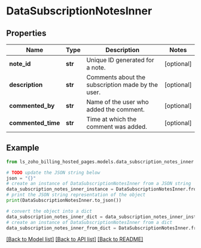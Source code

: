 # DataSubscriptionNotesInner


## Properties

Name | Type | Description | Notes
------------ | ------------- | ------------- | -------------
**note_id** | **str** | Unique ID generated for a note. | [optional] 
**description** | **str** | Comments about the subscription made by the user. | [optional] 
**commented_by** | **str** | Name of the user who added the comment. | [optional] 
**commented_time** | **str** | Time at which the comment was added. | [optional] 

## Example

```python
from ls_zoho_billing_hosted_pages.models.data_subscription_notes_inner import DataSubscriptionNotesInner

# TODO update the JSON string below
json = "{}"
# create an instance of DataSubscriptionNotesInner from a JSON string
data_subscription_notes_inner_instance = DataSubscriptionNotesInner.from_json(json)
# print the JSON string representation of the object
print(DataSubscriptionNotesInner.to_json())

# convert the object into a dict
data_subscription_notes_inner_dict = data_subscription_notes_inner_instance.to_dict()
# create an instance of DataSubscriptionNotesInner from a dict
data_subscription_notes_inner_from_dict = DataSubscriptionNotesInner.from_dict(data_subscription_notes_inner_dict)
```
[[Back to Model list]](../README.md#documentation-for-models) [[Back to API list]](../README.md#documentation-for-api-endpoints) [[Back to README]](../README.md)


